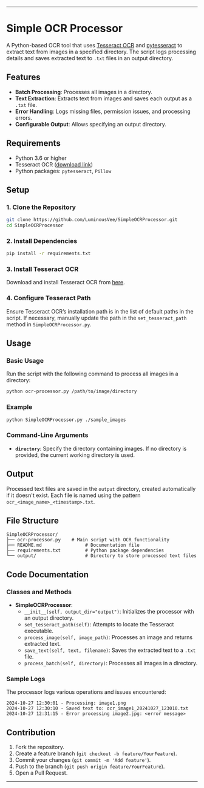 
---

# Simple OCR Processor

A Python-based OCR tool that uses [Tesseract OCR](https://github.com/tesseract-ocr/tesseract) and [pytesseract](https://github.com/madmaze/pytesseract) to extract text from images in a specified directory. The script logs processing details and saves extracted text to `.txt` files in an output directory.

## Features
- **Batch Processing**: Processes all images in a directory.
- **Text Extraction**: Extracts text from images and saves each output as a `.txt` file.
- **Error Handling**: Logs missing files, permission issues, and processing errors.
- **Configurable Output**: Allows specifying an output directory.

## Requirements
- Python 3.6 or higher
- Tesseract OCR ([download link](https://github.com/tesseract-ocr/tesseract))
- Python packages: `pytesseract`, `Pillow`

## Setup

### 1. Clone the Repository
```bash
git clone https://github.com/LuminousVee/SimpleOCRProcessor.git
cd SimpleOCRProcessor
```

### 2. Install Dependencies
```bash
pip install -r requirements.txt
```

### 3. Install Tesseract OCR
Download and install Tesseract OCR from [here](https://github.com/tesseract-ocr/tesseract).

### 4. Configure Tesseract Path
Ensure Tesseract OCR’s installation path is in the list of default paths in the script. If necessary, manually update the path in the `set_tesseract_path` method in `SimpleOCRProcessor.py`.

## Usage

### Basic Usage
Run the script with the following command to process all images in a directory:
```bash
python ocr-processor.py /path/to/image/directory
```

### Example
```bash
python SimpleOCRProcessor.py ./sample_images
```

### Command-Line Arguments
- **`directory`**: Specify the directory containing images. If no directory is provided, the current working directory is used.

## Output
Processed text files are saved in the `output` directory, created automatically if it doesn't exist. Each file is named using the pattern `ocr_<image_name>_<timestamp>.txt`.

## File Structure
```plaintext
SimpleOCRProcessor/
├── ocr-processor.py    # Main script with OCR functionality
├── README.md                # Documentation file
├── requirements.txt         # Python package dependencies
└── output/                  # Directory to store processed text files
```

## Code Documentation

### Classes and Methods

- **SimpleOCRProcessor**:
  - `__init__(self, output_dir="output")`: Initializes the processor with an output directory.
  - `set_tesseract_path(self)`: Attempts to locate the Tesseract executable.
  - `process_image(self, image_path)`: Processes an image and returns extracted text.
  - `save_text(self, text, filename)`: Saves the extracted text to a `.txt` file.
  - `process_batch(self, directory)`: Processes all images in a directory.

### Sample Logs
The processor logs various operations and issues encountered:
```plaintext
2024-10-27 12:30:01 - Processing: image1.png
2024-10-27 12:30:10 - Saved text to: ocr_image1_20241027_123010.txt
2024-10-27 12:31:15 - Error processing image2.jpg: <error message>
```

## Contribution
1. Fork the repository.
2. Create a feature branch (`git checkout -b feature/YourFeature`).
3. Commit your changes (`git commit -m 'Add feature'`).
4. Push to the branch (`git push origin feature/YourFeature`).
5. Open a Pull Request.

---


